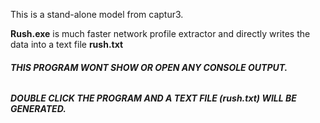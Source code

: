 This is a stand-alone model from captur3.



**Rush.exe** is much faster network profile extractor and directly writes the data into a text file **rush.txt**



###### **THIS PROGRAM WONT SHOW OR OPEN ANY CONSOLE OUTPUT.** 

###### **DOUBLE CLICK THE PROGRAM AND A TEXT FILE (rush.txt) WILL BE GENERATED.**



###### 

###### 

